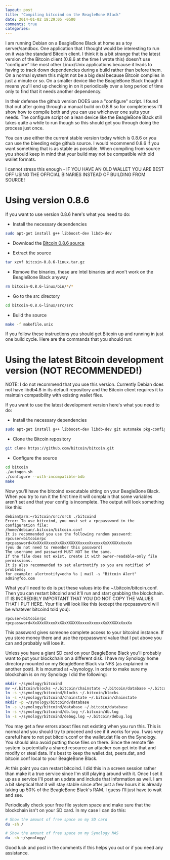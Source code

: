 ```yaml
---
layout: post
title: "Compiling bitcoind on the BeagleBone Black"
date: 2014-01-02 18:29:05 -0500
comments: true
categories: 
---
```

I am running Debian on a BeagleBone Black at home as a toy server/sandbox.  One application that I thought would be interesting to run on it was the standard Bitcoin client.  I think it is a bit strange that the latest version of the Bitcoin client (0.8.6 at the time I wrote this) doesn't use "configure" like most other Linux/Unix applications because it leads to having to track down dependencies during a build rather than before them.  On a normal system this might not be a big deal because Bitcoin compiles in just a minute or so.  On a smaller device like the BeagleBone Black though it means you'll end up checking in on it periodically over a long period of time only to find that it needs another dependency.

In their defense the github version DOES use a "configure" script.  I found that out after going through a manual build on 0.8.6 so for completeness I'll show how to compile both and you can use whichever one suits your needs.  The configure script on a lean device like the BeagleBone Black still takes quite a while to run though so this should get you through doing the process just once.

You can use either the current stable version today which is 0.8.6 or you can use the bleeding edge github source.  I would recommend 0.8.6 if you want something that is as stable as possible.  When compiling from source you should keep in mind that your build may not be compatible with old wallet formats.

I cannot stress this enough - IF YOU HAVE AN OLD WALLET YOU ARE BEST OFF USING THE OFFICIAL BINARIES INSTEAD OF BUILDING FROM SOURCE!

# Using version 0.8.6

If you want to use version 0.8.6 here's what you need to do:

- Install the necessary dependencies

```bash
sudo apt-get install g++ libboost-dev libdb-dev
```

- Download the [Bitcoin 0.8.6 source](http://sourceforge.net/projects/bitcoin/files/Bitcoin/bitcoin-0.8.6/bitcoin-0.8.6-linux.tar.gz/download)

- Extract the source

```bash
tar xzvf bitcoin-0.8.6-linux.tar.gz
```

- Remove the binaries, these are Intel binaries and won't work on the BeagleBone Black anyway

```bash
rm bitcoin-0.8.6-linux/bin/*/*
```

- Go to the src directory

```bash
cd bitcoin-0.8.6-linux/src/src
```

- Build the source
```bash
make -f makefile.unix
```

If you follow these instructions you should get Bitcoin up and running in just one build cycle.  Here are the commands that you should run:

# Using the latest Bitcoin development version (NOT RECOMMENDED!)

NOTE: I do not recommend that you use this version.  Currently Debian does not have libdb4.8 in its default repository and the Bitcoin client requires it to maintain compatibility with existing wallet files.

If you want to use the latest development version here's what you need to do:

- Install the necessary dependencies
```bash
sudo apt-get install g++ libboost-dev libdb-dev git automake pkg-config
```

- Clone the Bitcoin repository
```bash
git clone https://github.com/bitcoin/bitcoin.git
```

- Configure the source
```bash
cd bitcoin
./autogen.sh
./configure --with-incompatible-bdb
make
```

Now you'll have the bitcoind executable sitting on your BeagleBone Black.  When you try to run it the first time it will complain that some variables aren't set and that your config is incomplete.  The output will look something like this:

```
debian@arm:~/bitcoin/src/src$ ./bitcoind 
Error: To use bitcoind, you must set a rpcpassword in the configuration file:
/home/debian/.bitcoin/bitcoin.conf
It is recommended you use the following random password:
rpcuser=bitcoinrpc
rpcpassword=XxXXxXXxxxXxXXxXXXXXXxxxxXxxxxxXxXXXXXxXxxXx
(you do not need to remember this password)
The username and password MUST NOT be the same.
If the file does not exist, create it with owner-readable-only file permissions.
It is also recommended to set alertnotify so you are notified of problems;
for example: alertnotify=echo %s | mail -s "Bitcoin Alert" admin@foo.com
```

What you'll need to do is put these values into the ~/.bitcoin/bitcoin.conf.  Then you can restart bitcoind and it'll run and start grabbing the blockchain.  IT IS INCREDIBLY IMPORTANT THAT YOU DO NOT COPY THE VALUES THAT I PUT HERE.  Your file will look like this (except the rpcpassword will be whatever bitcoind told you):

```
rpcuser=bitcoinrpc
rpcpassword=XxXXxXXxxxXxXXxXXXXXXxxxxXxxxxxXxXXXXXxXxxXx
```

This password gives someone complete access to your bitcoind instance.  If you store money there and use the rpcpassword value that I put above you can and probably will lose it.

Unless you have a giant SD card on your BeagleBone Black you'll probably want to put your blockchain on a different disk.  I have my Synology home directory mounted on my BeagleBone Black via NFS (as explained in another post).  It is mounted at ~/synology.  In order to make sure my blockchain is on my Synology I did the following:

```bash
mkdir ~/synology/bitcoind
mv ~/.bitcoin/blocks ~/.bitcoin/chainstate ~/.bitcoin/database ~/.bitcoin/db.log ~/.bitcoin/debug.log ~/synology/bitcoind/
ln -s ~/synology/bitcoind/blocks ~/.bitcoin/blocks
ln -s ~/synology/bitcoind/chainstate ~/.bitcoin/chainstate
mkdir -p ~/synology/bitcoind/database
ln -s ~/synology/bitcoind/database ~/.bitcoin/database
ln -s ~/synology/bitcoind/db.log ~/.bitcoin/db.log
ln -s ~/synology/bitcoind/debug.log ~/.bitcoin/debug.log
```

You may get a few errors about files not existing when you run this.  This is normal and you should try to proceed and see if it works for you.  I was very careful here to not put bitcoin.conf or the wallet.dat file on the Synology.  You should also avoid putting those files on there.  Since the remote file system is potentially a shared resource an attacker can get into that and modify or steal data.  It's best to keep the wallet.dat, peers.dat, and bitcoin.conf local to your BeagleBone Black.

At this point you can restart bitcoind.  I did this in a screen session rather than make it a true service since I'm still playing around with it.  Once I set it up as a service I'll post an update and include that information as well.  I am a bit skeptical that it will stay stable since after just a few hours it is already taking up 50% of the BeagleBone Black's RAM.  I guess I'll just have to wait and see.

Periodically check your free file system space and make sure that the blockchain isn't on your SD card.  In my case I can do this:

```bash
# Show the amount of free space on my SD card
du -sh /

# Show the amount of free space on my Synology NAS
du -sh ~/synology/
```

Good luck and post in the comments if this helps you out or if you need any assistance.
